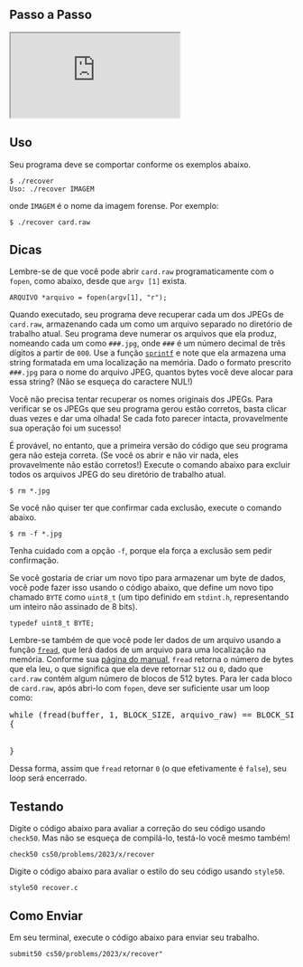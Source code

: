 Passo a Passo
--------------

<div class="ratio ratio-16x9" data-video=""><iframe allow="acelerômetro; autoplay; criptografia-mídia; giroscópio; picture-in-picture" allowfullscreen="" class="border" data-video="" src="https://www.youtube.com/embed/ooL0r_8N9ms?modestbranding=0&amp;rel=0&amp;showinfo=0"></iframe></div>

Uso
---

Seu programa deve se comportar conforme os exemplos abaixo.

    $ ./recover
    Uso: ./recover IMAGEM

onde `IMAGEM` é o nome da imagem forense. Por exemplo:

    $ ./recover card.raw
    
Dicas
-----

Lembre-se de que você pode abrir `card.raw` programaticamente com o `fopen`, como abaixo, desde que `argv [1]` exista.

<div class="language-c highlighter-rouge"><div class="highlight"><pre class="highlight"><code><span class="kt">ARQUIVO</span> <span class="o">*</span><span class="n">arquivo</span> <span class="o">=</span> <span class="n">fopen</span><span class="p">(</span><span class="n">argv</span><span class="p">[</span><span class="mi">1</span><span class="p">],</span> <span class="s">"r"</span><span class="p">);</span>
</code></pre></div></div>
    

Quando executado, seu programa deve recuperar cada um dos JPEGs de `card.raw`, armazenando cada um como um arquivo separado no diretório de trabalho atual. Seu programa deve numerar os arquivos que ela produz, nomeando cada um como `###.jpg`, onde `###` é um número decimal de três dígitos a partir de `000`. Use a função [`sprintf`](https://man.cs50.io/3/sprintf) e note que ela armazena uma string formatada em uma localização na memória. Dado o formato prescrito `###.jpg` para o nome do arquivo JPEG, quantos bytes você deve alocar para essa string? (Não se esqueça do caractere NUL!)

Você não precisa tentar recuperar os nomes originais dos JPEGs. Para verificar se os JPEGs que seu programa gerou estão corretos, basta clicar duas vezes e dar uma olhada! Se cada foto parecer intacta, provavelmente sua operação foi um sucesso!

É provável, no entanto, que a primeira versão do código que seu programa gera não esteja correta. (Se você os abrir e não vir nada, eles provavelmente não estão corretos!) Execute o comando abaixo para excluir todos os arquivos JPEG do seu diretório de trabalho atual.

    $ rm *.jpg
    
Se você não quiser ter que confirmar cada exclusão, execute o comando abaixo.

    $ rm -f *.jpg
    

Tenha cuidado com a opção `-f`, porque ela força a exclusão sem pedir confirmação.

Se você gostaria de criar um novo tipo para armazenar um byte de dados, você pode fazer isso usando o código abaixo, que define um novo tipo chamado `BYTE` como `uint8_t` (um tipo definido em `stdint.h`, representando um inteiro não assinado de 8 bits).

    typedef uint8_t BYTE;
    

Lembre-se também de que você pode ler dados de um arquivo usando a função [`fread`](https://man.cs50.io/3/fread), que lerá dados de um arquivo para uma localização na memória. Conforme sua [página do manual](https://man.cs50.io/3/fread), `fread` retorna o número de bytes que ela leu, o que significa que ela deve retornar `512` ou `0`, dado que `card.raw` contém algum número de blocos de 512 bytes. Para ler cada bloco de `card.raw`, após abri-lo com `fopen`, deve ser suficiente usar um loop como:

   
<pre class="highlight">
<span class="k">while</span> (fread(buffer, <span class="mi">1</span>, BLOCK_SIZE, arquivo_raw) == BLOCK_SIZE)
{


}
</pre>
Dessa forma, assim que `fread` retornar `0` (o que efetivamente é `false`), seu loop será encerrado.

Testando
-------

Digite o código abaixo para avaliar a correção do seu código usando `check50`. Mas não se esqueça de compilá-lo, testá-lo você mesmo também!

    check50 cs50/problems/2023/x/recover
    

Digite o código abaixo para avaliar o estilo do seu código usando `style50`.

    style50 recover.c
    

Como Enviar
---------------

Em seu terminal, execute o código abaixo para enviar seu trabalho.

    submit50 cs50/problems/2023/x/recover"